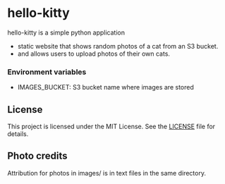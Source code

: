 # hello-kitty

hello-kitty is a simple python application
- static website that shows random photos of a cat from an S3 bucket.
- and allows users to upload photos of their own cats.

### Environment variables

- IMAGES_BUCKET: S3 bucket name where images are stored

## License

This project is licensed under the MIT License. See the [LICENSE](LICENSE) file for details.

## Photo credits

Attribution for photos in images/ is in text files in the same directory.
